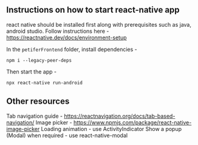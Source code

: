 ## Instructions on how to start react-native app

react native should be installed first along with prerequisites such as java, android studio. Follow instructions here - https://reactnative.dev/docs/environment-setup

In the `petiferFrontend` folder, install dependencies -

```
npm i --legacy-peer-deps
```

Then start the app -

```
npx react-native run-android
```

## Other resources

Tab navigation guide - https://reactnavigation.org/docs/tab-based-navigation/
Image picker - https://www.npmjs.com/package/react-native-image-picker
Loading animation - use ActivityIndicator
Show a popup (Modal) when required - use react-native-modal
